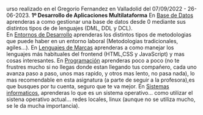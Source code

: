 urso realizado en el Gregorio Fernandez en Valladolid del 07/09/2022 - 26-06-2023.
**1º Desarrollo de Aplicaciones Multilataforma**
En [Base de Datos ](https://github.com/maraloeDev/GradoSuperior_DAM/tree/main/1%C2%BA%20DAM/Bases%20de%20Datos) aprenderas a como gestionar una base de datos desde 0 mediante sus distintos tipos de de lenguajes (DML, DDL y DCL).
<br>
En [Entornos de Desarrollo](https://github.com/maraloeDev/GradoSuperior_DAM/tree/main/1%C2%BA%20DAM/Entornos%20de%20Desarrollo/1%C2%BA%20Evaluaci%C3%B3n) aprenderas los distintos tipos de metodologias que puede haber en un entorno laboral (Metodologias tradicionales, agiles...).
 En [Lenguajes de Marcas](https://github.com/maraloeDev/GradoSuperior_DAM/tree/main/1%C2%BA%20DAM/Lenguajes%20de%20Marcas) aprenderas a como manejar los lenguajes más habituales del frontend (HTML,CSS y JavaScript) y mas cosas interesantes.
En [Programación](https://github.com/maraloeDev/GradoSuperior_DAM/tree/main/1%C2%BA%20DAM/Programaci%C3%B3n) aprenderas poco a poco (no te frustres mucho si no llegas donde estan llegando tus compañero, cada uno avanza paso a paso, unos mas rapido, y otros mas lento, no pasa nada), lo mas recomendable en esta asignatura (a parte de seguir a la profesora),es que busques por tu cuenta, seguro que te va mejor.
En [Sistemas informaticos](https://github.com/maraloeDev/GradoSuperior_DAM/tree/main/1%C2%BA%20DAM/Sistemas%20Informaticos), aprenderas lo que es un sistema operativo... como utilizar el sistena operativo actual... redes locales, linux (aunque no se utiliza mucho, se le da mucha importancia).
